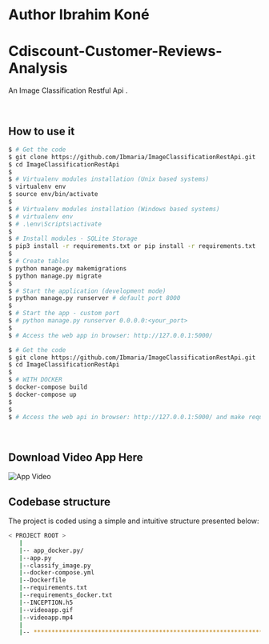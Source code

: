 # Author Ibrahim Koné 
# Cdiscount-Customer-Reviews-Analysis

An Image Classification Restful Api .

<br />

## How to use it

```bash
$ # Get the code
$ git clone https://github.com/Ibmaria/ImageClassificationRestApi.git
$ cd ImageClassificationRestApi
$
$ # Virtualenv modules installation (Unix based systems)
$ virtualenv env
$ source env/bin/activate
$
$ # Virtualenv modules installation (Windows based systems)
$ # virtualenv env
$ # .\env\Scripts\activate
$
$ # Install modules - SQLite Storage
$ pip3 install -r requirements.txt or pip install -r requirements.txt
$
$ # Create tables
$ python manage.py makemigrations
$ python manage.py migrate
$
$ # Start the application (development mode)
$ python manage.py runserver # default port 8000
$
$ # Start the app - custom port
$ # python manage.py runserver 0.0.0.0:<your_port>
$
$ # Access the web app in browser: http://127.0.0.1:5000/
```

```bash
$ # Get the code
$ git clone https://github.com/Ibmaria/ImageClassificationRestApi.git
$ cd ImageClassificationRestApi
$
$ # WITH DOCKER
$ docker-compose build
$ docker-compose up
$
$
$ # Access the web api in browser: http://127.0.0.1:5000/ and make requests
```



<br />


## Download Video App Here
![App Video](https://github.com/Ibmaria/ImageClassificationRestApi/blob/master/videoapp.gif)


## Codebase structure

The project is coded using a simple and intuitive structure presented below:

```bash
< PROJECT ROOT >
   |
   |-- app_docker.py/                              
   |--app.py
   |--classify_image.py  
   |--docker-compose.yml                      
   |--Dockerfile              
   |--requirements.txt
   |--requirements_docker.txt  
   |--INCEPTION.h5
   |--videoapp.gif
   |--videoapp.mp4
   |
   |-- ************************************************************************
```

<br />





